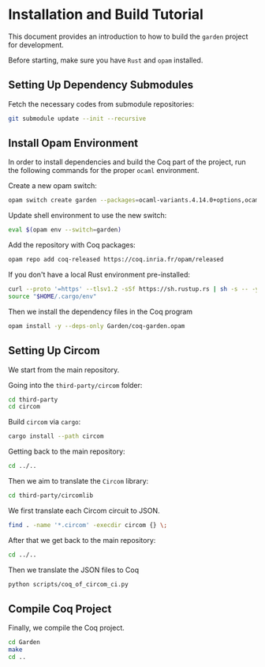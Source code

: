 # Installation and Build Tutorial

This document provides an introduction to how to build the `garden` project for development. 

Before starting, make sure you have `Rust` and `opam` installed.

## Setting Up Dependency Submodules

Fetch the necessary codes from submodule repositories:
```sh
git submodule update --init --recursive
```

## Install Opam Environment

In order to install dependencies and build the Coq part of the project, run the following commands for the proper `ocaml` environment.

Create a new opam switch:

```sh
opam switch create garden --packages=ocaml-variants.4.14.0+options,ocaml-option-flambda
```

Update shell environment to use the new switch:
```sh
eval $(opam env --switch=garden)
```

Add the repository with Coq packages:
```sh
opam repo add coq-released https://coq.inria.fr/opam/released
```

If you don't have a local Rust environment pre-installed:
```sh
curl --proto '=https' --tlsv1.2 -sSf https://sh.rustup.rs | sh -s -- -y
source "$HOME/.cargo/env"
```

Then we install the dependency files in the Coq program
```sh
opam install -y --deps-only Garden/coq-garden.opam
```

## Setting Up Circom

We start from the main repository.

Going into the `third-party/circom` folder:
```sh
cd third-party
cd circom
```

Build `circom` via `cargo`:
```sh
cargo install --path circom
```

Getting back to the main repository:
```sh
cd ../..
```

Then we aim to translate the `Circom` library:
```sh
cd third-party/circomlib
```

We first translate each Circom circuit to JSON.
```sh
find . -name '*.circom' -execdir circom {} \;
```

After that we get back to the main repository:
```sh
cd ../..
```

Then we translate the JSON files to Coq
```sh
python scripts/coq_of_circom_ci.py
```


## Compile Coq Project

Finally, we compile the Coq project.
```sh
cd Garden
make
cd ..
```